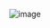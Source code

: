 ![image](https://github.com/akhilm91/AlgoExpert-interview-questions/assets/45547175/afc2cae7-6fab-4087-832e-39cd6821a839)
